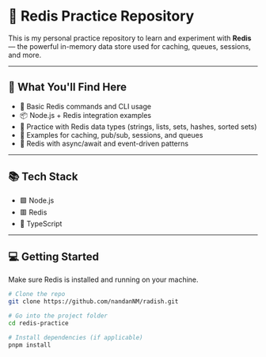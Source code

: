 # 🧪 Redis Practice Repository

This is my personal practice repository to learn and experiment with **Redis** — the powerful in-memory data store used for caching, queues, sessions, and more.

---

## 📌 What You'll Find Here

- 🔑 Basic Redis commands and CLI usage
- 📦 Node.js + Redis integration examples
- 🧰 Practice with Redis data types (strings, lists, sets, hashes, sorted sets)
- 🚀 Examples for caching, pub/sub, sessions, and queues
- 🔄 Redis with async/await and event-driven patterns

---

## 📚 Tech Stack

- 🟩 Node.js
- 🟥 Redis
- 📁 TypeScript

---

## 💻 Getting Started

Make sure Redis is installed and running on your machine.

```bash
# Clone the repo
git clone https://github.com/nandanNM/radish.git

# Go into the project folder
cd redis-practice

# Install dependencies (if applicable)
pnpm install

```
